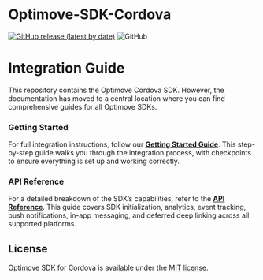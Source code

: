 # Optimove-SDK-Cordova
[![GitHub release (latest by date)](https://img.shields.io/github/v/release/optimove-tech/Optimove-SDK-Cordova?style=flat-square)](https://github.com/optimove-tech/Optimove-SDK-Cordova/releases/latest)
![GitHub](https://img.shields.io/github/license/optimove-tech/Optimove-SDK-Cordova?style=flat-square)

# Integration Guide

This repository contains the Optimove Cordova SDK. However, the documentation has moved to a central location where you can find comprehensive guides for all Optimove SDKs.  

### Getting Started  
For full integration instructions, follow our **[Getting Started Guide](https://developer.optimove.com/docs/optimobile-getting-started)**. This step-by-step guide walks you through the integration process, with checkpoints to ensure everything is set up and working correctly.  

### API Reference  
For a detailed breakdown of the SDK’s capabilities, refer to the **[API Reference](https://developer.optimove.com/reference/api-reference-optimobile-sdk)**. This guide covers SDK initialization, analytics, event tracking, push notifications, in-app messaging, and deferred deep linking across all supported platforms.  

## License

Optimove SDK for Cordova is available under the [MIT license](LICENSE).
